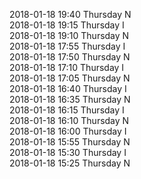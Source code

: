 2018-01-18 19:40 Thursday  N  
2018-01-18 19:15 Thursday  I  
2018-01-18 19:10 Thursday  N  
2018-01-18 17:55 Thursday  I  
2018-01-18 17:50 Thursday  N  
2018-01-18 17:10 Thursday  I  
2018-01-18 17:05 Thursday  N  
2018-01-18 16:40 Thursday  I  
2018-01-18 16:35 Thursday  N  
2018-01-18 16:15 Thursday  I  
2018-01-18 16:10 Thursday  N  
2018-01-18 16:00 Thursday  I  
2018-01-18 15:55 Thursday  N  
2018-01-18 15:30 Thursday  I  
2018-01-18 15:25 Thursday  N  
